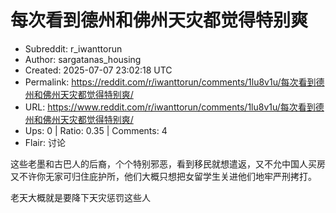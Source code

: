 # 每次看到德州和佛州天灾都觉得特别爽

- Subreddit: r_iwanttorun
- Author: sargatanas_housing
- Created: 2025-07-07 23:02:18 UTC
- Permalink: https://reddit.com/r/iwanttorun/comments/1lu8v1u/每次看到德州和佛州天灾都觉得特别爽/
- URL: https://www.reddit.com/r/iwanttorun/comments/1lu8v1u/每次看到德州和佛州天灾都觉得特别爽/
- Ups: 0 | Ratio: 0.35 | Comments: 4
- Flair: 讨论


这些老墨和古巴人的后裔，个个特别邪恶，看到移民就想遣返，又不允中国人买房又不许你无家可归住庇护所，他们大概只想把女留学生关进他们地牢严刑拷打。

老天大概就是要降下天灾惩罚这些人

